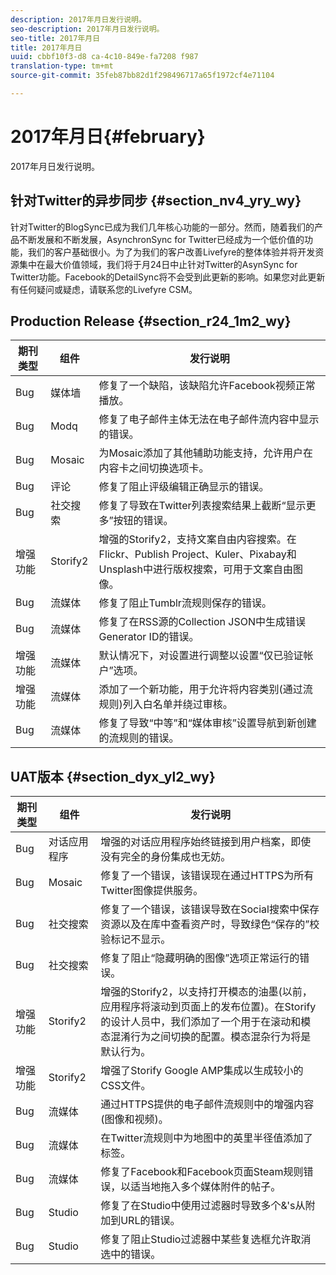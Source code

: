 ```yaml
---
description: 2017年月日发行说明。
seo-description: 2017年月日发行说明。
seo-title: 2017年月日
title: 2017年月日
uuid: cbbf10f3-d8 ca-4c10-849e-fa7208 f987
translation-type: tm+mt
source-git-commit: 35feb87bb82d1f298496717a65f1972cf4e71104

---
```



# 2017年月日{#february}

2017年月日发行说明。

## 针对Twitter的异步同步 {#section_nv4_yry_wy}

针对Twitter的BlogSync已成为我们几年核心功能的一部分。然而，随着我们的产品不断发展和不断发展，AsynchronSync for Twitter已经成为一个低价值的功能，我们的客户基础很小。为了为我们的客户改善Livefyre的整体体验并将开发资源集中在最大价值领域，我们将于月24日中止针对Twitter的AsynSync for Twitter功能。Facebook的DetailSync将不会受到此更新的影响。如果您对此更新有任何疑问或疑虑，请联系您的Livefyre CSM。

## Production Release {#section_r24_1m2_wy}

| 期刊类型 | 组件 | 发行说明 |
|--- |--- |--- |
| Bug | 媒体墙 | 修复了一个缺陷，该缺陷允许Facebook视频正常播放。 |
| Bug | Modq | 修复了电子邮件主体无法在电子邮件流内容中显示的错误。 |
| Bug | Mosaic | 为Mosaic添加了其他辅助功能支持，允许用户在内容卡之间切换选项卡。 |
| Bug | 评论 | 修复了阻止评级编辑正确显示的错误。 |
| Bug | 社交搜索 | 修复了导致在Twitter列表搜索结果上截断“显示更多”按钮的错误。 |
| 增强功能 | Storify2 | 增强的Storify2，支持文案自由内容搜索。在Flickr、Publish Project、Kuler、Pixabay和Unsplash中进行版权搜索，可用于文案自由图像。 |
| Bug | 流媒体 | 修复了阻止Tumblr流规则保存的错误。 |
| Bug | 流媒体 | 修复了在RSS源的Collection JSON中生成错误Generator ID的错误。 |
| 增强功能 | 流媒体 | 默认情况下，对设置进行调整以设置“仅已验证帐户”选项。 |
| 增强功能 | 流媒体 | 添加了一个新功能，用于允许将内容类别(通过流规则)列入白名单并绕过审核。 |
| Bug | 流媒体 | 修复了导致“中等”和“媒体审核”设置导航到新创建的流规则的错误。 |

## UAT版本 {#section_dyx_yl2_wy}

| 期刊类型 | 组件 | 发行说明 |
|--- |--- |--- |
| Bug | 对话应用程序 | 增强的对话应用程序始终链接到用户档案，即使没有完全的身份集成也无妨。 |
| Bug | Mosaic | 修复了一个错误，该错误现在通过HTTPS为所有Twitter图像提供服务。 |
| Bug | 社交搜索 | 修复了一个错误，该错误导致在Social搜索中保存资源以及在库中查看资产时，导致绿色“保存的”校验标记不显示。 |
| Bug | 社交搜索 | 修复了阻止“隐藏明确的图像”选项正常运行的错误。 |
| 增强功能 | Storify2 | 增强的Storify2，以支持打开模态的油墨(以前，应用程序将滚动到页面上的发布位置)。在Storify的设计人员中，我们添加了一个用于在滚动和模态混淆行为之间切换的配置。模态混杂行为将是默认行为。 |
| 增强功能 | Storify2 | 增强了Storify Google AMP集成以生成较小的CSS文件。 |
| Bug | 流媒体 | 通过HTTPS提供的电子邮件流规则中的增强内容(图像和视频)。 |
| Bug | 流媒体 | 在Twitter流规则中为地图中的英里半径值添加了标签。 |
| Bug | 流媒体 | 修复了Facebook和Facebook页面Steam规则错误，以适当地拖入多个媒体附件的帖子。 |
| Bug | Studio | 修复了在Studio中使用过滤器时导致多个&amp;&#39;s从附加到URL的错误。 |
| Bug | Studio | 修复了阻止Studio过滤器中某些复选框允许取消选中的错误。 |

